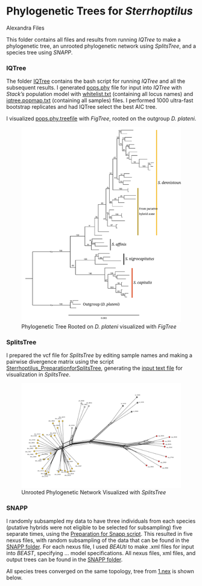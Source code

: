 Phylogenetic Trees for *Sterrhoptilus*
================
Alexandra Files

This folder contains all files and results from running *IQTree* to make
a phylogenetic tree, an unrooted phylogenetic network using
*SplitsTree*, and a species tree using *SNAPP*.

### IQTree

The folder [IQTree](IQTree) contains the bash script for running
*IQTree* and all the subsequent results. I generated
[pops.phy](./IQTree/pops.phy) file for input into *IQTree* with
*Stack’s* population model with [whitelist.txt](./IQTree/whitelist.txt)
(containing all locus names) and
[iqtree.popmap.txt](./IQTree/iqtree.popmap.txt) (containing all samples)
files. I performed 1000 ultra-fast bootstrap replicates and had IQTree
select the best AIC tree.

I visualized [pops.phy.treefile](IQTree/pops.phy.treefile) with
*FigTree*, rooted on the outgroup *D. plateni*.

<figure>
<img src="Sterrhoptilus_PhylogeneticTree.svg"
alt="Phylogenetic Tree Rooted on D. plateni visualized with FigTree" />
<figcaption aria-hidden="true">Phylogenetic Tree Rooted on <em>D.
plateni</em> visualized with <em>FigTree</em></figcaption>
</figure>

### SplitsTree

I prepared the vcf file for *SplitsTree* by editing sample names and
making a pairwise divergence matrix using the script
[Sterrhoptilus_PreparationforSplitsTree](Sterrhoptilus_PreparationforSplitsTree.R),
generating the [input text file](splitstree.nooutgroup.txt) for
visualization in *SplitsTree*.

<figure>
<img src="Sterrhoptilus_PhylogeneticNetwork.svg"
alt="Unrooted Phylogenetic Network Visualized with SplitsTree" />
<figcaption aria-hidden="true">Unrooted Phylogenetic Network Visualized
with <em>SplitsTree</em></figcaption>
</figure>

### SNAPP

I randomly subsampled my data to have three individuals from each
species (putative hybrids were not eligible to be selected for
subsampling) five separate times, using the [Preparation for Snapp
script](./SNAPP/Sterrhoptilus_PreparationforSnappTree.R). This resulted
in five nexus files, with random subsampling of the data that can be
found in the [SNAPP folder](./SNAPP). For each nexus file, I used
*BEAUti* to make .xml files for input into *BEAST*, specifying … model
specifications. All nexus files, xml files, and output trees can be
found in the [SNAPP folder](./SNAPP).

All species trees converged on the same topology, tree from
[1.nex](./SNAPP/1.nex) is shown below.
